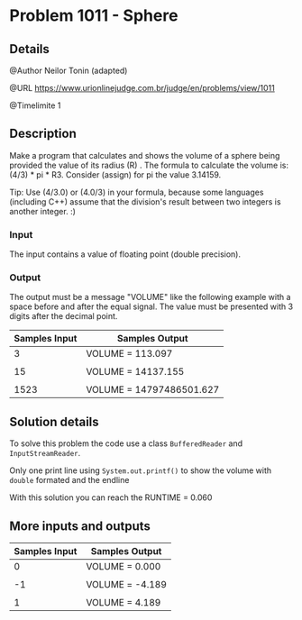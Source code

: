 # Problem 1011 - Sphere

## Details

@Author Neilor Tonin (adapted)

@URL https://www.urionlinejudge.com.br/judge/en/problems/view/1011

@Timelimite 1

## Description

Make a program that calculates and shows the volume of a sphere being provided the value of its radius (R) . The formula to calculate the volume is: (4/3) * pi * R3. Consider (assign) for pi the value 3.14159.

Tip: Use (4/3.0) or (4.0/3) in your formula, because some languages (including C++) assume that the division's result between two integers is another integer. :)

### Input

The input contains a value of floating point (double precision).

### Output

The output must be a message "VOLUME" like the following example with a space before and after the equal signal. The value must be presented with 3 digits after the decimal point.

| Samples Input | Samples Output|
|---------------|---------------|
| 3 | VOLUME = 113.097 |
| | |
| 15 | VOLUME = 14137.155 |
| | |
| 1523 | VOLUME = 14797486501.627 |

## Solution details

To solve this problem the code use a class `BufferedReader` and `InputStreamReader`.

Only one print line using `System.out.printf()` to show the volume with `double` formated and the endline

With this solution you can reach the RUNTIME = 0.060

## More inputs and outputs

| Samples Input | Samples Output|
|---------------|---------------|
| 0 | VOLUME = 0.000 |
| | |
| -1 | VOLUME = -4.189 |
| | |
| 1 | VOLUME = 4.189 |
